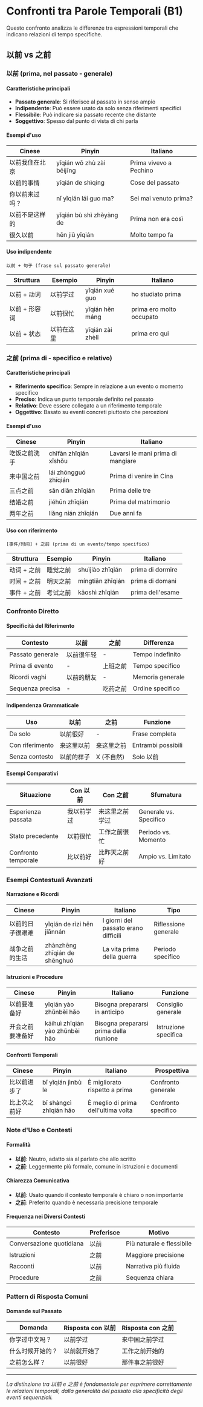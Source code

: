 # Confronti tra Parole Temporali (B1)

Questo confronto analizza le differenze tra espressioni temporali che indicano relazioni di tempo specifiche.

## 以前 vs 之前

### 以前 (prima, nel passato - generale)

#### Caratteristiche principali

- **Passato generale**: Si riferisce al passato in senso ampio
- **Indipendente**: Può essere usato da solo senza riferimenti specifici
- **Flessibile**: Può indicare sia passato recente che distante
- **Soggettivo**: Spesso dal punto di vista di chi parla

#### Esempi d'uso

| Cinese | Pinyin | Italiano |
| -------- | -------- | ---------- |
| 以前我住在北京 | yǐqián wǒ zhù zài běijīng | Prima vivevo a Pechino |
| 以前的事情 | yǐqián de shìqing | Cose del passato |
| 你以前来过吗？ | nǐ yǐqián lái guo ma? | Sei mai venuto prima? |
| 以前不是这样的 | yǐqián bù shì zhèyàng de | Prima non era così |
| 很久以前 | hěn jiǔ yǐqián | Molto tempo fa |

#### Uso indipendente

```text
以前 + 句子 (frase sul passato generale)
```

| Struttura | Esempio | Pinyin | Italiano |
| ----------- | --------- | -------- | ---------- |
| 以前 + 动词 | 以前学过 | yǐqián xué guo | ho studiato prima |
| 以前 + 形容词 | 以前很忙 | yǐqián hěn máng | prima ero molto occupato |
| 以前 + 状态 | 以前在这里 | yǐqián zài zhèlǐ | prima ero qui |

### 之前 (prima di - specifico e relativo)

#### Caratteristiche principali

- **Riferimento specifico**: Sempre in relazione a un evento o momento specifico
- **Preciso**: Indica un punto temporale definito nel passato
- **Relativo**: Deve essere collegato a un riferimento temporale
- **Oggettivo**: Basato su eventi concreti piuttosto che percezioni

#### Esempi d'uso

| Cinese | Pinyin | Italiano |
| -------- | -------- | ---------- |
| 吃饭之前洗手 | chīfàn zhīqián xǐshǒu | Lavarsi le mani prima di mangiare |
| 来中国之前 | lái zhōngguó zhīqián | Prima di venire in Cina |
| 三点之前 | sān diǎn zhīqián | Prima delle tre |
| 结婚之前 | jiéhūn zhīqián | Prima del matrimonio |
| 两年之前 | liǎng nián zhīqián | Due anni fa |

#### Uso con riferimento

```text
[事件/时间] + 之前 (prima di un evento/tempo specifico)
```

| Struttura | Esempio | Pinyin | Italiano |
| ----------- | --------- | -------- | ---------- |
| 动词 + 之前 | 睡觉之前 | shuìjiào zhīqián | prima di dormire |
| 时间 + 之前 | 明天之前 | míngtiān zhīqián | prima di domani |
| 事件 + 之前 | 考试之前 | kǎoshì zhīqián | prima dell'esame |

### Confronto Diretto

#### Specificità del Riferimento

| Contesto | 以前 | 之前 | Differenza |
| ---------- | ------ | ------ | ----------- |
| Passato generale | 以前很年轻 | - | Tempo indefinito |
| Prima di evento | - | 上班之前 | Tempo specifico |
| Ricordi vaghi | 以前的朋友 | - | Memoria generale |
| Sequenza precisa | - | 吃药之前 | Ordine specifico |

#### Indipendenza Grammaticale

| Uso | 以前 | 之前 | Funzione |
| ----- | ------ | ------ | --------- |
| Da solo | 以前很好 | - | Frase completa |
| Con riferimento | 来这里以前 | 来这里之前 | Entrambi possibili |
| Senza contesto | 以前的样子 | X (不自然) | Solo 以前 |

#### Esempi Comparativi

| Situazione | Con 以前 | Con 之前 | Sfumatura |
| ------------ | ---------- | ---------- | ----------- |
| Esperienza passata | 我以前学过 | 来这里之前学过 | Generale vs. Specifico |
| Stato precedente | 以前很忙 | 工作之前很忙 | Periodo vs. Momento |
| Confronto temporale | 比以前好 | 比昨天之前好 | Ampio vs. Limitato |

### Esempi Contestuali Avanzati

#### Narrazione e Ricordi

| Cinese | Pinyin | Italiano | Tipo |
| -------- | -------- | ---------- | ------ |
| 以前的日子很艰难 | yǐqián de rìzi hěn jiānnán | I giorni del passato erano difficili | Riflessione generale |
| 战争之前的生活 | zhànzhēng zhīqián de shēnghuó | La vita prima della guerra | Periodo specifico |

#### Istruzioni e Procedure

| Cinese | Pinyin | Italiano | Funzione |
| -------- | -------- | ---------- | ---------- |
| 以前要准备好 | yǐqián yào zhǔnbèi hǎo | Bisogna prepararsi in anticipo | Consiglio generale |
| 开会之前要准备好 | kāihuì zhīqián yào zhǔnbèi hǎo | Bisogna prepararsi prima della riunione | Istruzione specifica |

#### Confronti Temporali

| Cinese | Pinyin | Italiano | Prospettiva |
| -------- | -------- | ---------- | ------------- |
| 比以前进步了 | bǐ yǐqián jìnbù le | È migliorato rispetto a prima | Confronto generale |
| 比上次之前好 | bǐ shàngcì zhīqián hǎo | È meglio di prima dell'ultima volta | Confronto specifico |

### Note d'Uso e Contesti

#### Formalità

- **以前**: Neutro, adatto sia al parlato che allo scritto
- **之前**: Leggermente più formale, comune in istruzioni e documenti

#### Chiarezza Comunicativa

- **以前**: Usato quando il contesto temporale è chiaro o non importante
- **之前**: Preferito quando è necessaria precisione temporale

#### Frequenza nei Diversi Contesti

| Contesto | Preferisce | Motivo |
| ---------- | ------------ | -------- |
| Conversazione quotidiana | 以前 | Più naturale e flessibile |
| Istruzioni | 之前 | Maggiore precisione |
| Racconti | 以前 | Narrativa più fluida |
| Procedure | 之前 | Sequenza chiara |

### Pattern di Risposta Comuni

#### Domande sul Passato

| Domanda | Risposta con 以前 | Risposta con 之前 |
| --------- | ------------------ | ------------------ |
| 你学过中文吗？ | 以前学过 | 来中国之前学过 |
| 什么时候开始的？ | 以前就开始了 | 工作之前开始的 |
| 之前怎么样？ | 以前很好 | 那件事之前很好 |

---

*La distinzione tra 以前 e 之前 è fondamentale per esprimere correttamente le relazioni temporali, dalla generalità del passato alla specificità degli eventi sequenziali.*
